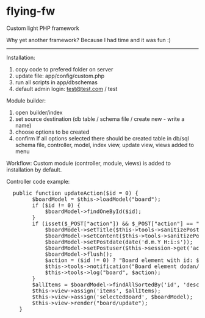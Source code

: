 # flying-fw
Custom light PHP framework

Why yet another framework? Because I had time and it was fun :)

------------------------------------------
Installation:
1. copy code to prefered folder on server
2. update file: app/config/custom.php
3. run all scripts in app/dbschemas
4. default admin login: test@test.com / test

Module builder:
1. open builder/index
2. set source destination (db table / schema file / create new - write a name)
3. choose options to be created
4. confirm
If all options selected there should be created table in db/sql schema file, controller, model, index view, update view, views added to menu

Workflow:
Custom module (controller, module, views) is added to installation by default.

Controller code example:
<pre>
  public function updateAction($id = 0) {
        $boardModel = $this->loadModel("board");
        if ($id != 0) {
            $boardModel->findOneById($id);
        }
        if (isset($_POST["action"]) && $_POST["action"] == "handleboard") {
            $boardModel->setTitle($this->tools->sanitizePost($_POST["board-title"]));
            $boardModel->setContent($this->tools->sanitizePost($_POST["board-content"]));
            $boardModel->setPostdate(date('d.m.Y H:i:s'));
            $boardModel->setPostuser($this->session->get('activeUser')['name'] . " " . $this->session->get('activeUser')['surname']);
            $boardModel->flush();
            $action = ($id != 0) ? "Board element with id: $id updated successfully." : "Board successfully added.";
            $this->tools->notification("Board element dodan/urejen.", "primary");
            $this->tools->log("board", $action);
        }
        $allItems = $boardModel->findAllSortedBy('id', 'desc', 20);
        $this->view->assign('items', $allItems);
        $this->view->assign('selectedBoard', $boardModel);
        $this->view->render("board/update");
    }
